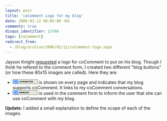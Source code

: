 ```yaml
---
layout: post
title: 'coComment Logo for my blog'
date: 2006-02-12 08:05:00 +01
comments: true
disqus_identifier: 13766
tags: [coComment]
redirect_from:
  - /blog/archive/2006/02/12/coComment-logo.aspx
---
```


Jayson Knight [requested](/archive/2006/02/12/more-cocomment/) a logo for coComment to put on his blog. Though I think he refered to the comment form, I created two different "blog buttons" (or how these 80x15 images are called). Here they are:

-   ![](/files/archive/cocomment.gif) is shown on every page and indicates that my blog supports coComment. It links to my coComment conversations.
-   ![](/files/archive/coenabled.gif) is used in the comment form to inform the user that she can use coComment with my blog.

**Update:** I added a small explanation to define the scope of each of the images.


